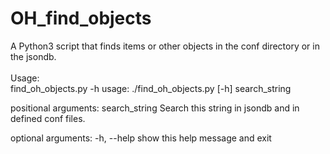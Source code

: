 # OH_find_objects
A Python3 script that finds items or other objects in the conf directory or in the jsondb.
<br><br>Usage:<br>
find_oh_objects.py -h
usage: ./find_oh_objects.py [-h] search_string

positional arguments:
  search_string  Search this string in jsondb and in defined conf files.

optional arguments:
  -h, --help     show this help message and exit
